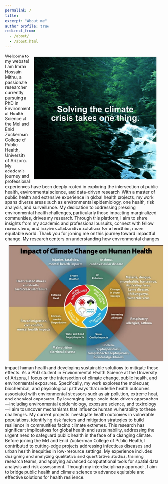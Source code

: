```yaml
---
permalink: /
title: 
excerpt: "About me"
author_profile: true
redirect_from: 
  - /about/
  - /about.html
---
```

<!-- Calendly badge widget begin -->
<link href="https://assets.calendly.com/assets/external/widget.css" rel="stylesheet">
<script src="https://assets.calendly.com/assets/external/widget.js" type="text/javascript" async></script>
<script type="text/javascript">window.onload = function() { Calendly.initBadgeWidget({ url: 'https://calendly.com/imranmithu/book-a-meeting', text: 'Schedule a meeting with me!', color: '#53951c', textColor: '#ffffff', branding: undefined }); }</script>
<!-- Calendly badge widget end -->
<img style="float: right; padding: 10px 10px 10px 10px;" src="images/giphy.gif" width=400>
Welcome to my website! I am Imran Hossain Mithu, a passionate researcher currently pursuing a PhD in Environmental Health Science at the Mel and Enid Zuckerman College of Public Health, University of Arizona. My academic journey and professional experiences have been deeply rooted in exploring the intersection of public health, environmental science, and data-driven research. With a master of public health and extensive experience in global health projects, my work spans diverse areas such as environmental epidemiology, one health, risk analysis, and surveillance. My dedication to addressing pressing environmental health challenges, particularly those impacting marginalized communities, drives my research. Through this platform, I aim to share insights from my academic and professional pursuits, connect with fellow researchers, and inspire collaborative solutions for a healthier, more equitable world. Thank you for joining me on this journey toward impactful change.
<img style="float: left; padding: 12px 12px 12px 12px;" src="images/climate_health.jpg" width=600>
My research centers on understanding how environmental changes impact human health and developing sustainable solutions to mitigate these effects. As a PhD student in Environmental Health Science at the University of Arizona, I focus on the intersection of climate change, public health, and environmental exposures. Specifically, my work explores the molecular, biochemical, and physiological pathways that underlie health outcomes associated with environmental stressors such as air pollution, extreme heat, and chemical exposures. By leveraging large-scale data-driven approaches—including environmental epidemiology, exposure science, and toxicology—I aim to uncover mechanisms that influence human vulnerability to these challenges. My current projects investigate health outcomes in vulnerable populations, identifying risk factors and mitigation strategies to build resilience in communities facing climate extremes. This research has significant implications for global health and sustainability, addressing the urgent need to safeguard public health in the face of a changing climate. Before joining the Mel and Enid Zuckerman College of Public Health, I contributed to cutting-edge projects addressing infectious diseases and urban health inequities in low-resource settings. My experience includes designing and analyzing qualitative and quantitative studies, training research teams, and applying advanced computational tools for spatial data analysis and risk assessment. Through my interdisciplinary approach, I aim to bridge public health and climate science to advance equitable and effective solutions for health resilience.
